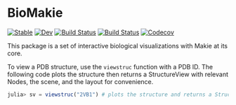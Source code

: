 # BioMakie

[![Stable](https://img.shields.io/badge/docs-stable-blue.svg)](https://kool7d.github.io/BioMakie.jl/stable)
[![Dev](https://img.shields.io/badge/docs-dev-blue.svg)](https://kool7d.github.io/BioMakie.jl/dev)
[![Build Status](https://travis-ci.com/kool7d/BioMakie.jl.svg?branch=master)](https://travis-ci.com/kool7d/BioMakie.jl)
[![Build Status](https://ci.appveyor.com/api/projects/status/github/kool7d/BioMakie.jl?svg=true)](https://ci.appveyor.com/project/kool7d/BioMakie-jl)
[![Codecov](https://codecov.io/gh/kool7d/BioMakie.jl/branch/master/graph/badge.svg)](https://codecov.io/gh/kool7d/BioMakie.jl)

This package is a set of interactive biological visualizations with Makie at its core.

To view a PDB structure, use the `viewstruc` function with a PDB ID. The following code
plots the structure then returns a StructureView with relevant Nodes, the scene, and the layout
for convenience.
```julia
julia> sv = viewstruc("2VB1") # plots the structure and returns a StructureView
```
